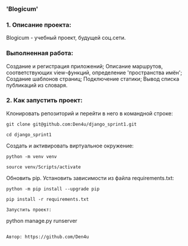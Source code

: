 ### 'Blogicum'
### 1. Описание проекта:
Blogicum - учебный проект, будущей соц.сети.
### Выполненная работа:
Создание и регистрация приложений;
Описание маршрутов, соответствующих view-функций, определение 'пространства имён';
Создание шаблонов страниц;
Подключение статики;
Вывод списка публикаций из словаря.

### 2. Как запустить проект:

Клонировать репозиторий и перейти в него в командной строке:
```
git clone git@github.com:Den4u/django_sprint1.git
```
```
cd django_sprint1
```
Cоздать и активировать виртуальное окружение:
```
python -m venv venv
```
```
source venv/Scripts/activate
```
Обновить pip. Установить зависимости из файла requirements.txt:
```
python -m pip install --upgrade pip
```
```
pip install -r requirements.txt
```
```
Запустить проект:
```
python manage.py runserver
```

Автор: https://github.com/Den4u
